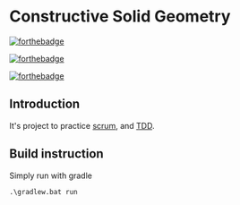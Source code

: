 # Constructive Solid Geometry

[![forthebadge](https://forthebadge.com/images/badges/works-on-my-machine.svg)](https://forthebadge.com)

[![forthebadge](https://forthebadge.com/images/badges/made-with-java.svg)](https://forthebadge.com)

[![forthebadge](https://forthebadge.com/images/badges/powered-by-black-magic.svg)](https://forthebadge.com)

## Introduction 

It's project to practice [scrum](https://www.digite.com/agile/scrum-methodology/), 
and [TDD](https://www.guru99.com/test-driven-development.html). 

## Build instruction

Simply run with gradle

```shell
.\gradlew.bat run
```
